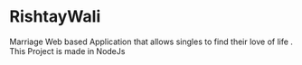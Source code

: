 # RishtayWali
Marriage Web based Application that allows singles to find their love of life . This Project is made in NodeJs 
